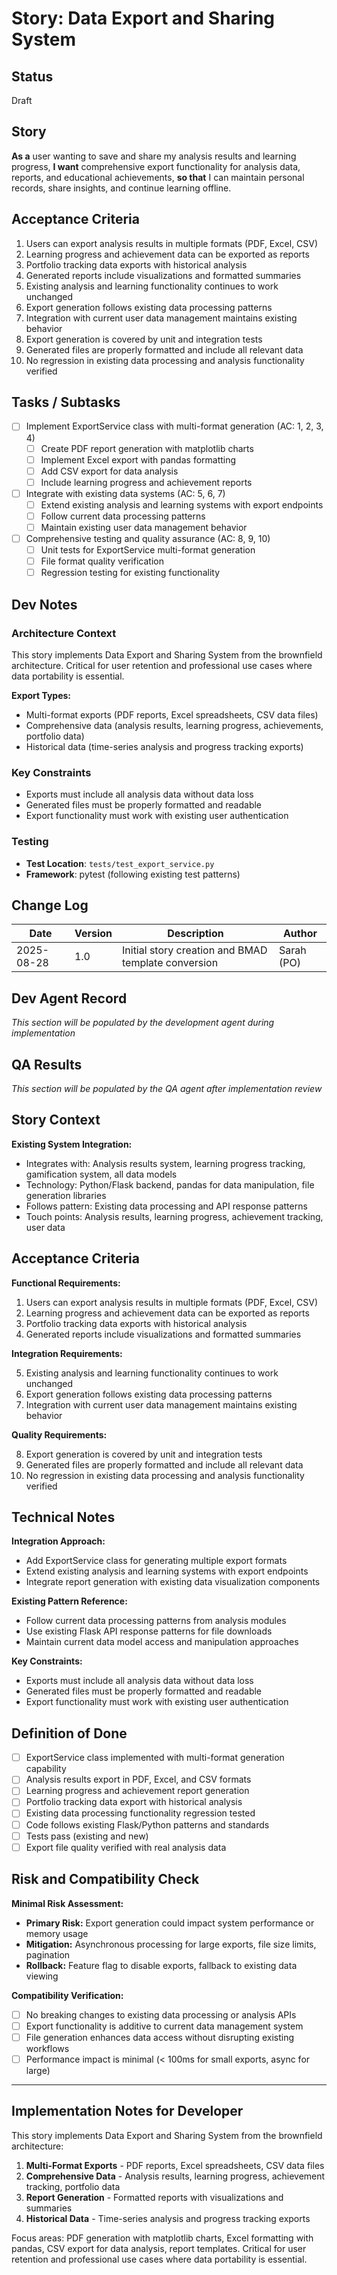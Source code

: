 <!-- Powered by BMAD™ Core -->

# Story: Data Export and Sharing System

## Status

Draft

## Story

**As a** user wanting to save and share my analysis results and learning progress,
**I want** comprehensive export functionality for analysis data, reports, and educational achievements,
**so that** I can maintain personal records, share insights, and continue learning offline.

## Acceptance Criteria

1. Users can export analysis results in multiple formats (PDF, Excel, CSV)
2. Learning progress and achievement data can be exported as reports
3. Portfolio tracking data exports with historical analysis
4. Generated reports include visualizations and formatted summaries
5. Existing analysis and learning functionality continues to work unchanged
6. Export generation follows existing data processing patterns
7. Integration with current user data management maintains existing behavior
8. Export generation is covered by unit and integration tests
9. Generated files are properly formatted and include all relevant data
10. No regression in existing data processing and analysis functionality verified

## Tasks / Subtasks

- [ ] Implement ExportService class with multi-format generation (AC: 1, 2, 3, 4)
  - [ ] Create PDF report generation with matplotlib charts
  - [ ] Implement Excel export with pandas formatting
  - [ ] Add CSV export for data analysis
  - [ ] Include learning progress and achievement reports
- [ ] Integrate with existing data systems (AC: 5, 6, 7)
  - [ ] Extend existing analysis and learning systems with export endpoints
  - [ ] Follow current data processing patterns
  - [ ] Maintain existing user data management behavior
- [ ] Comprehensive testing and quality assurance (AC: 8, 9, 10)
  - [ ] Unit tests for ExportService multi-format generation
  - [ ] File format quality verification
  - [ ] Regression testing for existing functionality

## Dev Notes

### Architecture Context

This story implements Data Export and Sharing System from the brownfield architecture. Critical for user retention and professional use cases where data portability is essential.

**Export Types:**

- Multi-format exports (PDF reports, Excel spreadsheets, CSV data files)
- Comprehensive data (analysis results, learning progress, achievements, portfolio data)
- Historical data (time-series analysis and progress tracking exports)

### Key Constraints

- Exports must include all analysis data without data loss
- Generated files must be properly formatted and readable
- Export functionality must work with existing user authentication

### Testing

- **Test Location**: `tests/test_export_service.py`
- **Framework**: pytest (following existing test patterns)

## Change Log

| Date       | Version | Description                                         | Author     |
| ---------- | ------- | --------------------------------------------------- | ---------- |
| 2025-08-28 | 1.0     | Initial story creation and BMAD template conversion | Sarah (PO) |

## Dev Agent Record

_This section will be populated by the development agent during implementation_

## QA Results

_This section will be populated by the QA agent after implementation review_

## Story Context

**Existing System Integration:**

- Integrates with: Analysis results system, learning progress tracking, gamification system, all data models
- Technology: Python/Flask backend, pandas for data manipulation, file generation libraries
- Follows pattern: Existing data processing and API response patterns
- Touch points: Analysis results, learning progress, achievement tracking, user data

## Acceptance Criteria

**Functional Requirements:**

1. Users can export analysis results in multiple formats (PDF, Excel, CSV)
2. Learning progress and achievement data can be exported as reports
3. Portfolio tracking data exports with historical analysis
4. Generated reports include visualizations and formatted summaries

**Integration Requirements:**

5. Existing analysis and learning functionality continues to work unchanged
6. Export generation follows existing data processing patterns
7. Integration with current user data management maintains existing behavior

**Quality Requirements:**

8. Export generation is covered by unit and integration tests
9. Generated files are properly formatted and include all relevant data
10. No regression in existing data processing and analysis functionality verified

## Technical Notes

**Integration Approach:**

- Add ExportService class for generating multiple export formats
- Extend existing analysis and learning systems with export endpoints
- Integrate report generation with existing data visualization components

**Existing Pattern Reference:**

- Follow current data processing patterns from analysis modules
- Use existing Flask API response patterns for file downloads
- Maintain current data model access and manipulation approaches

**Key Constraints:**

- Exports must include all analysis data without data loss
- Generated files must be properly formatted and readable
- Export functionality must work with existing user authentication

## Definition of Done

- [ ] ExportService class implemented with multi-format generation capability
- [ ] Analysis results export in PDF, Excel, and CSV formats
- [ ] Learning progress and achievement report generation
- [ ] Portfolio tracking data export with historical analysis
- [ ] Existing data processing functionality regression tested
- [ ] Code follows existing Flask/Python patterns and standards
- [ ] Tests pass (existing and new)
- [ ] Export file quality verified with real analysis data

## Risk and Compatibility Check

**Minimal Risk Assessment:**

- **Primary Risk:** Export generation could impact system performance or memory usage
- **Mitigation:** Asynchronous processing for large exports, file size limits, pagination
- **Rollback:** Feature flag to disable exports, fallback to existing data viewing

**Compatibility Verification:**

- [ ] No breaking changes to existing data processing or analysis APIs
- [ ] Export functionality is additive to current data management system
- [ ] File generation enhances data access without disrupting existing workflows
- [ ] Performance impact is minimal (< 100ms for small exports, async for large)

---

## Implementation Notes for Developer

This story implements Data Export and Sharing System from the brownfield architecture:

1. **Multi-Format Exports** - PDF reports, Excel spreadsheets, CSV data files
2. **Comprehensive Data** - Analysis results, learning progress, achievement tracking, portfolio data
3. **Report Generation** - Formatted reports with visualizations and summaries
4. **Historical Data** - Time-series analysis and progress tracking exports

Focus areas: PDF generation with matplotlib charts, Excel formatting with pandas, CSV export for data analysis, report templates. Critical for user retention and professional use cases where data portability is essential.
